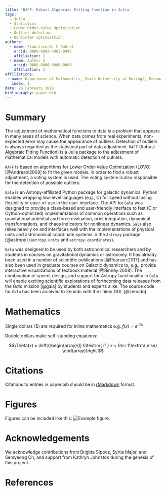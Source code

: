 ```yaml
---
title: 'RAFF: Robust Algebraic Fitting Function in Julia'
tags:
  - Julia
  - Statistics
  - Lower Order-Value Optimization
  - Outlier detection
  - Nonlinear optimization
authors:
  - name: Francisco N. C Sobral
    orcid: 0000-0003-4963-0946
    affiliation: 1
  - name: Author 2
    orcid: 0000-0000-0000-0000
    affiliation: 2
affiliations:
 - name: Department of Mathematics, State University of Maringá, Paraná, Brazil
   index: 1
date: 26 February 2019
bibliography: paper.bib
---
```


# Summary

The adjustment of mathematical functions to data is a problem that
appears in many areas of science. When data comes from real
experiments, non-expected error may cause the appearance of
outliers. Detection of outliers is always regarded as the statistical
part of data adjustment. ``RAFF`` (Robust Algebraic Fitting Function) is
a Julia package to the adjustment of mathematical models with
automatic detection of outliers.

``RAFF`` is based on algorithms for Lower Order-Value Optimization
(LOVO) [@Andreani2009] to fit the given models. In order to find a
robust adjustment, a voting system is used. The voting system is also
responsible for the detection of possible outliers.

``Gala`` is an Astropy-affiliated Python package for galactic dynamics. Python
enables wrapping low-level languages (e.g., C) for speed without losing
flexibility or ease-of-use in the user-interface. The API for ``Gala`` was
designed to provide a class-based and user-friendly interface to fast (C or
Cython-optimized) implementations of common operations such as gravitational
potential and force evaluation, orbit integration, dynamical transformations,
and chaos indicators for nonlinear dynamics. ``Gala`` also relies heavily on and
interfaces well with the implementations of physical units and astronomical
coordinate systems in the ``Astropy`` package [@astropy] (``astropy.units`` and
``astropy.coordinates``).

``Gala`` was designed to be used by both astronomical researchers and by
students in courses on gravitational dynamics or astronomy. It has already been
used in a number of scientific publications [@Pearson:2017] and has also been
used in graduate courses on Galactic dynamics to, e.g., provide interactive
visualizations of textbook material [@Binney:2008]. The combination of speed,
design, and support for Astropy functionality in ``Gala`` will enable exciting
scientific explorations of forthcoming data releases from the *Gaia* mission
[@gaia] by students and experts alike. The source code for ``Gala`` has been
archived to Zenodo with the linked DOI: [@zenodo]

# Mathematics

Single dollars ($) are required for inline mathematics e.g. $f(x) = e^{\pi/x}$

Double dollars make self-standing equations:

$$\Theta(x) = \left\{\begin{array}{l}
0\textrm{ if } x < 0\cr
1\textrm{ else}
\end{array}\right.$$


# Citations

Citations to entries in paper.bib should be in
[rMarkdown](http://rmarkdown.rstudio.com/authoring_bibliographies_and_citations.html)
format.

# Figures

Figures can be included like this: ![Example figure.](figure.png)

# Acknowledgements

We acknowledge contributions from Brigitta Sipocz, Syrtis Major, and Semyeong
Oh, and support from Kathryn Johnston during the genesis of this project.

# References
